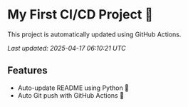 # My First CI/CD Project 🚀

This project is automatically updated using GitHub Actions. 

_Last updated: 2025-04-17 06:10:21 UTC_

## Features
- Auto-update README using Python 🐍
- Auto Git push with GitHub Actions 🤖
